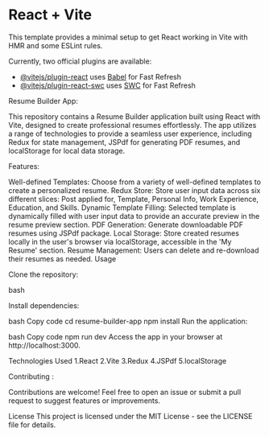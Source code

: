 # React + Vite

This template provides a minimal setup to get React working in Vite with HMR and some ESLint rules.

Currently, two official plugins are available:

- [@vitejs/plugin-react](https://github.com/vitejs/vite-plugin-react/blob/main/packages/plugin-react/README.md) uses [Babel](https://babeljs.io/) for Fast Refresh
- [@vitejs/plugin-react-swc](https://github.com/vitejs/vite-plugin-react-swc) uses [SWC](https://swc.rs/) for Fast Refresh


Resume Builder App:

This repository contains a Resume Builder application built using React with Vite, designed to create professional resumes effortlessly. The app utilizes a range of technologies to provide a seamless user experience, including Redux for state management, JSPdf for generating PDF resumes, and localStorage for local data storage.

Features:

Well-defined Templates: Choose from a variety of well-defined templates to create a personalized resume.
Redux Store: Store user input data across six different slices: Post applied for, Template, Personal Info, Work Experience, Education, and Skills.
Dynamic Template Filling: Selected template is dynamically filled with user input data to provide an accurate preview in the resume preview section.
PDF Generation: Generate downloadable PDF resumes using JSPdf package.
Local Storage: Store created resumes locally in the user's browser via localStorage, accessible in the 'My Resume' section.
Resume Management: Users can delete and re-download their resumes as needed.
Usage

Clone the repository:

bash

Install dependencies:

bash
Copy code
cd resume-builder-app
npm install
Run the application:

bash
Copy code
npm run dev
Access the app in your browser at http://localhost:3000.

Technologies Used
1.React
2.Vite
3.Redux
4.JSPdf
5.localStorage

Contributing :

Contributions are welcome! Feel free to open an issue or submit a pull request to suggest features or improvements.

License
This project is licensed under the MIT License - see the LICENSE file for details.
